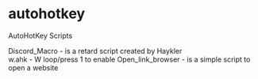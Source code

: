 # autohotkey
AutoHotKey Scripts

Discord_Macro - is a retard script created by Haykler </br>
w.ahk - W loop/press 1 to enable
Open_link_browser - is a simple script to open a website


